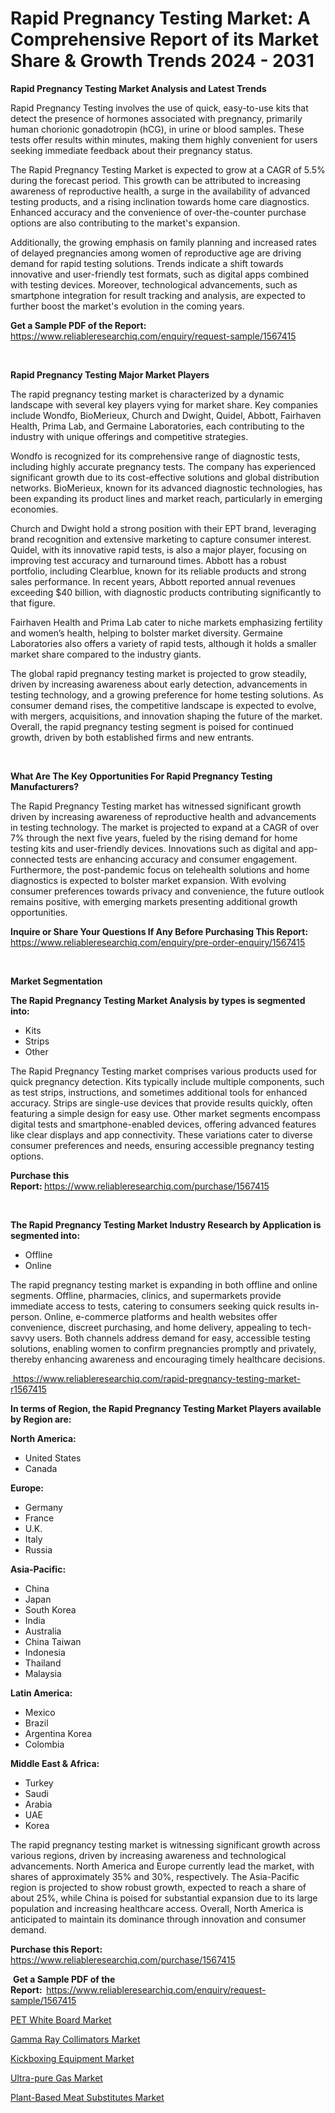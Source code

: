 <p><h1>Rapid Pregnancy Testing Market: A Comprehensive Report of its Market Share & Growth Trends 2024 - 2031</h1></p><p><strong>Rapid Pregnancy Testing Market Analysis and Latest Trends</strong></p>
<p><p>Rapid Pregnancy Testing involves the use of quick, easy-to-use kits that detect the presence of hormones associated with pregnancy, primarily human chorionic gonadotropin (hCG), in urine or blood samples. These tests offer results within minutes, making them highly convenient for users seeking immediate feedback about their pregnancy status.</p><p>The Rapid Pregnancy Testing Market is expected to grow at a CAGR of 5.5% during the forecast period. This growth can be attributed to increasing awareness of reproductive health, a surge in the availability of advanced testing products, and a rising inclination towards home care diagnostics. Enhanced accuracy and the convenience of over-the-counter purchase options are also contributing to the market's expansion. </p><p>Additionally, the growing emphasis on family planning and increased rates of delayed pregnancies among women of reproductive age are driving demand for rapid testing solutions. Trends indicate a shift towards innovative and user-friendly test formats, such as digital apps combined with testing devices. Moreover, technological advancements, such as smartphone integration for result tracking and analysis, are expected to further boost the market's evolution in the coming years.</p></p>
<p><strong>Get a Sample PDF of the Report:&nbsp;</strong> <a href="https://www.reliableresearchiq.com/enquiry/request-sample/1567415">https://www.reliableresearchiq.com/enquiry/request-sample/1567415</a></p>
<p>&nbsp;</p>
<p><strong>Rapid Pregnancy Testing Major Market Players</strong></p>
<p><p>The rapid pregnancy testing market is characterized by a dynamic landscape with several key players vying for market share. Key companies include Wondfo, BioMerieux, Church and Dwight, Quidel, Abbott, Fairhaven Health, Prima Lab, and Germaine Laboratories, each contributing to the industry with unique offerings and competitive strategies.</p><p>Wondfo is recognized for its comprehensive range of diagnostic tests, including highly accurate pregnancy tests. The company has experienced significant growth due to its cost-effective solutions and global distribution networks. BioMerieux, known for its advanced diagnostic technologies, has been expanding its product lines and market reach, particularly in emerging economies.</p><p>Church and Dwight hold a strong position with their EPT brand, leveraging brand recognition and extensive marketing to capture consumer interest. Quidel, with its innovative rapid tests, is also a major player, focusing on improving test accuracy and turnaround times. Abbott has a robust portfolio, including Clearblue, known for its reliable products and strong sales performance. In recent years, Abbott reported annual revenues exceeding $40 billion, with diagnostic products contributing significantly to that figure. </p><p>Fairhaven Health and Prima Lab cater to niche markets emphasizing fertility and women’s health, helping to bolster market diversity. Germaine Laboratories also offers a variety of rapid tests, although it holds a smaller market share compared to the industry giants.</p><p>The global rapid pregnancy testing market is projected to grow steadily, driven by increasing awareness about early detection, advancements in testing technology, and a growing preference for home testing solutions. As consumer demand rises, the competitive landscape is expected to evolve, with mergers, acquisitions, and innovation shaping the future of the market. Overall, the rapid pregnancy testing segment is poised for continued growth, driven by both established firms and new entrants.</p></p>
<p>&nbsp;</p>
<p><strong>What Are The Key Opportunities For Rapid Pregnancy Testing Manufacturers?</strong></p>
<p><p>The Rapid Pregnancy Testing market has witnessed significant growth driven by increasing awareness of reproductive health and advancements in testing technology. The market is projected to expand at a CAGR of over 7% through the next five years, fueled by the rising demand for home testing kits and user-friendly devices. Innovations such as digital and app-connected tests are enhancing accuracy and consumer engagement. Furthermore, the post-pandemic focus on telehealth solutions and home diagnostics is expected to bolster market expansion. With evolving consumer preferences towards privacy and convenience, the future outlook remains positive, with emerging markets presenting additional growth opportunities.</p></p>
<p><strong>Inquire or Share Your Questions If Any Before Purchasing This Report:</strong> <a href="https://www.reliableresearchiq.com/enquiry/pre-order-enquiry/1567415">https://www.reliableresearchiq.com/enquiry/pre-order-enquiry/1567415</a></p>
<p>&nbsp;</p>
<p><strong>Market Segmentation</strong></p>
<p><strong>The Rapid Pregnancy Testing Market Analysis by types is segmented into:</strong></p>
<p><ul><li>Kits</li><li>Strips</li><li>Other</li></ul></p>
<p><p>The Rapid Pregnancy Testing market comprises various products used for quick pregnancy detection. Kits typically include multiple components, such as test strips, instructions, and sometimes additional tools for enhanced accuracy. Strips are single-use devices that provide results quickly, often featuring a simple design for easy use. Other market segments encompass digital tests and smartphone-enabled devices, offering advanced features like clear displays and app connectivity. These variations cater to diverse consumer preferences and needs, ensuring accessible pregnancy testing options.</p></p>
<p><strong>Purchase this Report:&nbsp;</strong><a href="https://www.reliableresearchiq.com/purchase/1567415">https://www.reliableresearchiq.com/purchase/1567415</a></p>
<p>&nbsp;</p>
<p><strong>The Rapid Pregnancy Testing Market Industry Research by Application is segmented into:</strong></p>
<p><ul><li>Offline</li><li>Online</li></ul></p>
<p><p>The rapid pregnancy testing market is expanding in both offline and online segments. Offline, pharmacies, clinics, and supermarkets provide immediate access to tests, catering to consumers seeking quick results in-person. Online, e-commerce platforms and health websites offer convenience, discreet purchasing, and home delivery, appealing to tech-savvy users. Both channels address demand for easy, accessible testing solutions, enabling women to confirm pregnancies promptly and privately, thereby enhancing awareness and encouraging timely healthcare decisions.</p></p>
<p><a href="https://www.reliableresearchiq.com/rapid-pregnancy-testing-market-r1567415">&nbsp;https://www.reliableresearchiq.com/rapid-pregnancy-testing-market-r1567415</a></p>
<p><strong>In terms of Region, the Rapid Pregnancy Testing Market Players available by Region are:</strong></p>
<p>
    <p> <strong> North America: </strong>
        <ul>
            <li>United States</li>
            <li>Canada</li>
        </ul>
        </p> 
    <p> <strong> Europe: </strong>
        <ul>
            <li>Germany</li>
            <li>France</li>
            <li>U.K.</li>
            <li>Italy</li>
            <li>Russia</li>
        </ul>
        </p> 
    <p> <strong> Asia-Pacific: </strong>
        <ul>
            <li>China</li>
            <li>Japan</li>
            <li>South Korea</li>
            <li>India</li>
            <li>Australia</li>
            <li>China Taiwan</li>
            <li>Indonesia</li>
            <li>Thailand</li>
            <li>Malaysia</li>
        </ul>
        </p> 
    <p> <strong> Latin America: </strong>
        <ul>
            <li>Mexico</li>
            <li>Brazil</li>
            <li>Argentina Korea</li>
            <li>Colombia</li>
        </ul>
        </p> 
    <p> <strong> Middle East & Africa: </strong>
        <ul>
            <li>Turkey</li>
            <li>Saudi</li>
            <li>Arabia</li>
            <li>UAE</li>
            <li>Korea</li>
        </ul>
    </p>
    </p>
<p><p>The rapid pregnancy testing market is witnessing significant growth across various regions, driven by increasing awareness and technological advancements. North America and Europe currently lead the market, with shares of approximately 35% and 30%, respectively. The Asia-Pacific region is projected to show robust growth, expected to reach a share of about 25%, while China is poised for substantial expansion due to its large population and increasing healthcare access. Overall, North America is anticipated to maintain its dominance through innovation and consumer demand.</p></p>
<p><strong>Purchase this Report: </strong><a href="https://www.reliableresearchiq.com/purchase/1567415">https://www.reliableresearchiq.com/purchase/1567415</a></p>
<p>&nbsp;<strong>Get a Sample PDF of the Report:&nbsp;&nbsp;</strong><a href="https://www.reliableresearchiq.com/enquiry/request-sample/1567415">https://www.reliableresearchiq.com/enquiry/request-sample/1567415</a></p>
<p><strong></strong></p>
<p><p><a href="https://medium.com/@debabratabiswas6480/strategic-roadmap-global-pet-white-board-market-insights-and-opportunities-2024-2031-6d1729405851">PET White Board Market</a></p><p><a href="https://github.com/WayneHopkins413/Market-Research-Report-List-1/blob/main/gamma-ray-collimators-market.md">Gamma Ray Collimators Market</a></p><p><a href="https://www.linkedin.com/pulse/kickboxing-equipment-market-research-report-exploring-size-revenue-ijqje?trackingId=zUIMq90ISJGJBWLpzwdJGQ%3D%3D">Kickboxing Equipment Market</a></p><p><a href="https://issuu.com/reportprime-2/docs/ultra-pure-gas-market-size-2030.ppt_cac944ccb0d47c">Ultra-pure Gas Market</a></p><p><a href="https://issuu.com/reportprime-2/docs/plant-based-meat-substitutes-market_5aac76866df0de">Plant-Based Meat Substitutes Market</a></p></p>